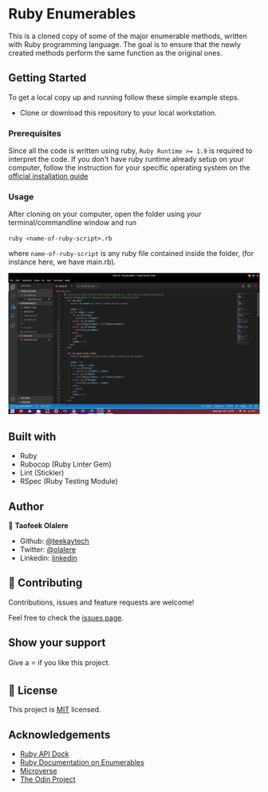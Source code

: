 # Ruby Enumerables

This is a cloned copy of some of the major enumerable methods, written with Ruby programming language. The goal is to ensure that the newly created methods perform the same function as the original ones.

## Getting Started

To get a local copy up and running follow these simple example steps.

- Clone or download this repository to your local workstation.

### Prerequisites

Since all the code is written using ruby, `Ruby Runtime >= 1.9` is required to interpret the code. If you don't have ruby runtime already setup on your computer, follow the instruction for your specific operating system on the [official installation guide](https://www.ruby-lang.org/en/documentation/installation/)

### Usage

After cloning on your computer, open the folder using your terminal/commandline window and run

`ruby <name-of-ruby-script>.rb`

where `name-of-ruby-script` is any ruby file contained inside the folder, (for instance here, we have main.rb).

  ![screenshot](/assets/img/screen.png)

## Built with
  * Ruby 
  * Rubocop (Ruby Linter Gem)
  * Lint (Stickler)
  * RSpec (Ruby Testing Module)

## Author

👤 **Taofeek Olalere**

- Github: [@teekaytech](https://github.com/teekaytech)
- Twitter: [@olalere](https://twitter.com/ola_lere)
- Linkedin: [linkedin](https://linkedin.com/in/teekaytech)

## 🤝 Contributing

Contributions, issues and feature requests are welcome!

Feel free to check the [issues page](issues/).

## Show your support

Give a ⭐️ if you like this project.

## 📝 License

This project is [MIT](lic.url) licensed.

## Acknowledgements

- [Ruby API Dock](https://apidock.com/ruby)
- [Ruby Documentation on Enumerables](https://ruby-doc.org/core-2.6.5/Enumerable.html)
- [Microverse](https://microverse.pathwright.com/library/fast-track-curriculum/69047/path/step/57421589/)
- [The Odin Project](https://www.theodinproject.com/courses/ruby-programming/lessons/basic-enumerable-methods#learning-outcomes)